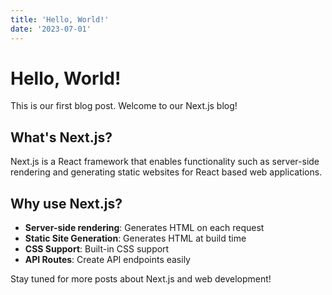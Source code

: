 ```yaml
---
title: 'Hello, World!'
date: '2023-07-01'
---
```


# Hello, World!

This is our first blog post. Welcome to our Next.js blog!

## What's Next.js?

Next.js is a React framework that enables functionality such as server-side rendering and generating static websites for React based web applications.

## Why use Next.js?

- **Server-side rendering**: Generates HTML on each request
- **Static Site Generation**: Generates HTML at build time
- **CSS Support**: Built-in CSS support
- **API Routes**: Create API endpoints easily

Stay tuned for more posts about Next.js and web development!

